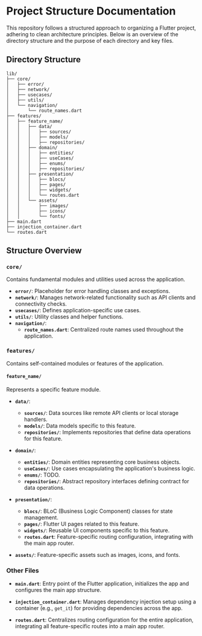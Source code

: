 # Project Structure Documentation

This repository follows a structured approach to organizing a Flutter project, adhering to clean architecture principles. Below is an overview of the directory structure and the purpose of each directory and key files.

## Directory Structure

```
lib/
├── core/
│   ├── error/
│   ├── network/
│   ├── usecases/
│   ├── utils/
│   └── navigation/
│       └── route_names.dart
├── features/
│   ├── feature_name/
│   │   ├── data/
│   │   │   ├── sources/
│   │   │   ├── models/
│   │   │   ├── repositories/
│   │   ├── domain/
│   │   │   ├── entities/
│   │   │   ├── useCases/
│   │   │   ├── enums/
│   │   │   ├── repositories/
│   │   ├── presentation/
│   │   │   ├── blocs/
│   │   │   ├── pages/
│   │   │   ├── widgets/
│   │   │   └── routes.dart
│   │   └── assets/
│   │       ├── images/
│   │       ├── icons/
│   │       └── fonts/
├── main.dart
├── injection_container.dart
└── routes.dart
```

## Structure Overview

### `core/`

Contains fundamental modules and utilities used across the application.

- **`error/`**: Placeholder for error handling classes and exceptions.
- **`network/`**: Manages network-related functionality such as API clients and connectivity checks.
- **`usecases/`**: Defines application-specific use cases.
- **`utils/`**: Utility classes and helper functions.
- **`navigation/`**:
  - **`route_names.dart`**: Centralized route names used throughout the application.

### `features/`

Contains self-contained modules or features of the application.

#### `feature_name/`

Represents a specific feature module.

- **`data/`**:
  - **`sources/`**: Data sources like remote API clients or local storage handlers.
  - **`models/`**: Data models specific to this feature.
  - **`repositories/`**: Implements repositories that define data operations for this feature.

- **`domain/`**:
  - **`entities/`**: Domain entities representing core business objects.
  - **`useCases/`**: Use cases encapsulating the application's business logic.
  - **`enums/`**: TODO.
  - **`repositories/`**: Abstract repository interfaces defining contract for data operations.

- **`presentation/`**:
  - **`blocs/`**: BLoC (Business Logic Component) classes for state management.
  - **`pages/`**: Flutter UI pages related to this feature.
  - **`widgets/`**: Reusable UI components specific to this feature.
  - **`routes.dart`**: Feature-specific routing configuration, integrating with the main app router.

- **`assets/`**: Feature-specific assets such as images, icons, and fonts.

### Other Files

- **`main.dart`**: Entry point of the Flutter application, initializes the app and configures the main app structure.

- **`injection_container.dart`**: Manages dependency injection setup using a container (e.g., `get_it`) for providing dependencies across the app.

- **`routes.dart`**: Centralizes routing configuration for the entire application, integrating all feature-specific routes into a main app router.
